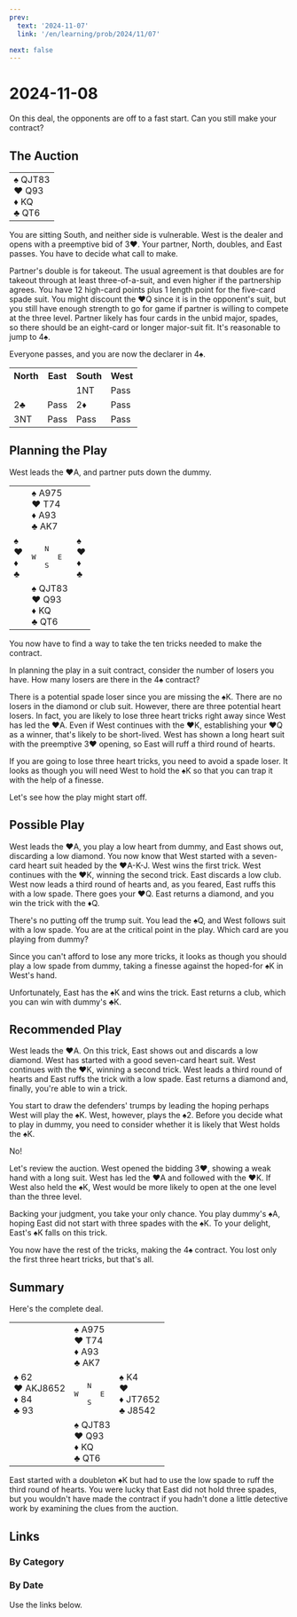 ```yaml
---
prev:
  text: '2024-11-07'
  link: '/en/learning/prob/2024/11/07'

next: false
---
```


# 2024-11-08

On this deal, the opponents are off to a fast start. Can you still make your contract?

<Badge type="warning" text="Play"/>

## The Auction

<table class="hand">
	<tr>
		<td>♠ QJT83<br>♥ Q93<br>♦ KQ<br>♣ QT6</td>
	</tr>
</table>

You are sitting South, and neither side is vulnerable. West is the dealer and opens with a preemptive bid of 3♥. Your partner, North, doubles, and East passes. You have to decide what call to make.

Partner's double is for takeout. The usual agreement is that doubles are for takeout through at least three-of-a-suit, and even higher if the partnership agrees. You have 12 high-card points plus 1 length point for the five-card spade suit. You might discount the ♥Q since it is in the opponent's suit, but you still have enough strength to go for game if partner is willing to compete at the three level. Partner likely has four cards in the unbid major, spades, so there should be an eight-card or longer major-suit fit. It's reasonable to jump to 4♠.

Everyone passes, and you are now the declarer in 4♠.

<table class="auction">
	<tr>
		<th>North</th>
		<th>East</th>
		<th>South</th>
		<th>West</th>
	</tr>
	<tr>
		<td></td>
		<td></td>
		<td>1NT</td>
		<td>Pass</td>
	</tr>
	<tr>
		<td>2♣</td>
		<td>Pass</td>
		<td>2♦</td>
		<td>Pass</td>
	</tr>
	<tr>
		<td>3NT</td>
		<td>Pass</td>
		<td>Pass</td>
		<td>Pass</td>
	</tr>
</table>

## Planning the Play

West leads the ♥A, and partner puts down the dummy.

<table class="deal">
	<tr>
		<td></td>
		<td>♠ A975<br>♥ T74<br>♦ A93<br>♣ AK7</td>
		<td></td>
	</tr>
	<tr>
		<td>♠ <br>♥ <br>♦ <br>♣ </td>
		<td><pre>   N<br>W     E<br>   S</pre></td>
		<td>♠ <br>♥ <br>♦ <br>♣ </td>
	</tr>
	<tr>
		<td></td>
		<td>♠ QJT83<br>♥ Q93<br>♦ KQ<br>♣ QT6</td>
		<td></td>
	</tr>
</table>

You now have to find a way to take the ten tricks needed to make the contract.

In planning the play in a suit contract, consider the number of losers you have. How many losers are there in the 4♠ contract?

There is a potential spade loser since you are missing the ♠K. There are no losers in the diamond or club suit. However, there are three potential heart losers. In fact, you are likely to lose three heart tricks right away since West has led the ♥A. Even if West continues with the ♥K, establishing your ♥Q as a winner, that's likely to be short-lived. West has shown a long heart suit with the preemptive 3♥ opening, so East will ruff a third round of hearts.

If you are going to lose three heart tricks, you need to avoid a spade loser. It looks as though you will need West to hold the ♠K so that you can trap it with the help of a finesse.

Let's see how the play might start off.

## Possible Play

West leads the ♥A, you play a low heart from dummy, and East shows out, discarding a low diamond. You now know that West started with a seven-card heart suit headed by the ♥A-K-J. West wins the first trick. West continues with the ♥K, winning the second trick. East discards a low club. West now leads a third round of hearts and, as you feared, East ruffs this with a low spade. There goes your ♥Q. East returns a diamond, and you win the trick with the ♦Q.

There's no putting off the trump suit. You lead the ♠Q, and West follows suit with a low spade. You are at the critical point in the play. Which card are you playing from dummy?

Since you can't afford to lose any more tricks, it looks as though you should play a low spade from dummy, taking a finesse against the hoped-for ♠K in West's hand.

Unfortunately, East has the ♠K and wins the trick. East returns a club, which you can win with dummy's ♣K.

## Recommended Play

West leads the ♥A. On this trick, East shows out and discards a low diamond. West has started with a good seven-card heart suit. West continues with the ♥K, winning a second trick. West leads a third round of hearts and East ruffs the trick with a low spade. East returns a diamond and, finally, you're able to win a trick.

You start to draw the defenders' trumps by leading the hoping perhaps West will play the ♠K. West, however, plays the ♠2. Before you decide what to play in dummy, you need to consider whether it is likely that West holds the ♠K.

No!

Let's review the auction. West opened the bidding 3♥, showing a weak hand with a long suit. West has led the ♥A and followed with the ♥K. If West also held the ♠K, West would be more likely to open at the one level than the three level.

Backing your judgment, you take your only chance. You play dummy's ♠A, hoping East did not start with three spades with the ♠K. To your delight, East's ♠K falls on this trick.

You now have the rest of the tricks, making the 4♠ contract. You lost only the first three heart tricks, but that's all.

## Summary

Here's the complete deal.

<table class="deal">
	<tr>
		<td></td>
		<td>♠ A975<br>♥ T74<br>♦ A93<br>♣ AK7</td>
		<td></td>
	</tr>
	<tr>
		<td>♠ 62<br>♥ AKJ8652<br>♦ 84<br>♣ 93</td>
		<td><pre>   N<br>W     E<br>   S</pre></td>
		<td>♠ K4<br>♥ <br>♦ JT7652<br>♣ J8542</td>
	</tr>
	<tr>
		<td></td>
		<td>♠ QJT83<br>♥ Q93<br>♦ KQ<br>♣ QT6</td>
		<td></td>
	</tr>
</table>

East started with a doubleton ♠K but had to use the low spade to ruff the third round of hearts. You were lucky that East did not hold three spades, but you wouldn't have made the contract if you hadn't done a little detective work by examining the clues from the auction.

## Links

[<Badge type="tip" text="Go to Practice"/>](/en/practice/prob/2024/11/08)

### By Category

[<Badge type="tip" text="<--"/>](/en/learning/prob/2024/11/07)
[<Badge type="tip" text="Calendar"/>](/en/learning/calendar/2024/11)
[<Badge type="info" text="-->"/>](/en/learning/prob/2024/11/08#links)

### By Date

Use the links below.